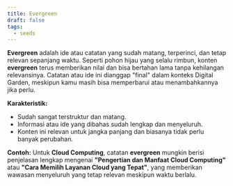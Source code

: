 ```yaml
---
title: Evergreen
draft: false
tags:
  - seeds
---
```

 
**Evergreen** adalah ide atau catatan yang sudah matang, terperinci, dan tetap relevan sepanjang waktu. Seperti pohon hijau yang selalu rimbun, konten **evergreen** terus memberikan nilai dan bisa bertahan lama tanpa kehilangan relevansinya. Catatan atau ide ini dianggap "final" dalam konteks Digital Garden, meskipun kamu masih bisa memperbarui atau menambahkannya jika perlu.

**Karakteristik:**
- Sudah sangat terstruktur dan matang.
- Informasi atau ide yang dibahas sudah lengkap dan menyeluruh.
- Konten ini relevan untuk jangka panjang dan biasanya tidak perlu banyak perubahan.

**Contoh:**
Untuk **Cloud Computing**, catatan **evergreen** mungkin berisi penjelasan lengkap mengenai **"Pengertian dan Manfaat Cloud Computing"** atau **"Cara Memilih Layanan Cloud yang Tepat"**, yang memberikan wawasan menyeluruh yang tetap relevan meskipun waktu berlalu.